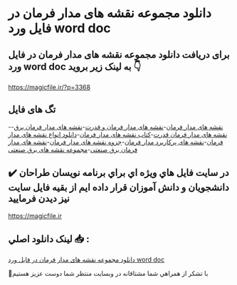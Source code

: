 # دانلود مجموعه نقشه های مدار فرمان در فایل ورد word doc

## برای دریافت دانلود مجموعه نقشه های مدار فرمان در فایل ورد word doc به لینک زیر بروید 👇

https://magicfile.ir/?p=3368

## تگ های فایل

-[نقشه های مدار فرمان](https://magicfile.ir/product/%d9%85%d8%ac%d9%85%d9%88%d8%b9%d9%87-%d9%86%d9%82%d8%b4%d9%87-%d9%87%d8%a7%db%8c-%d9%85%d8%af%d8%a7%d8%b1-%d9%81%d8%b1%d9%85%d8%a7%d9%86-%d9%81%d8%a7%db%8c%d9%84-%d9%88%d8%b1%d8%af-word-doc/)-[نقشه های مدار فرمان و قدرت](https://magicfile.ir/product/%d9%85%d8%ac%d9%85%d9%88%d8%b9%d9%87-%d9%86%d9%82%d8%b4%d9%87-%d9%87%d8%a7%db%8c-%d9%85%d8%af%d8%a7%d8%b1-%d9%81%d8%b1%d9%85%d8%a7%d9%86-%d9%81%d8%a7%db%8c%d9%84-%d9%88%d8%b1%d8%af-word-doc/)-[نقشه های مدار فرمان برق](https://magicfile.ir/product/%d9%85%d8%ac%d9%85%d9%88%d8%b9%d9%87-%d9%86%d9%82%d8%b4%d9%87-%d9%87%d8%a7%db%8c-%d9%85%d8%af%d8%a7%d8%b1-%d9%81%d8%b1%d9%85%d8%a7%d9%86-%d9%81%d8%a7%db%8c%d9%84-%d9%88%d8%b1%d8%af-word-doc/)-[نقشه های مدار فرمان قدرت](https://magicfile.ir/product/%d9%85%d8%ac%d9%85%d9%88%d8%b9%d9%87-%d9%86%d9%82%d8%b4%d9%87-%d9%87%d8%a7%db%8c-%d9%85%d8%af%d8%a7%d8%b1-%d9%81%d8%b1%d9%85%d8%a7%d9%86-%d9%81%d8%a7%db%8c%d9%84-%d9%88%d8%b1%d8%af-word-doc/)-[کتاب نقشه های مدار فرمان](https://magicfile.ir/product/%d9%85%d8%ac%d9%85%d9%88%d8%b9%d9%87-%d9%86%d9%82%d8%b4%d9%87-%d9%87%d8%a7%db%8c-%d9%85%d8%af%d8%a7%d8%b1-%d9%81%d8%b1%d9%85%d8%a7%d9%86-%d9%81%d8%a7%db%8c%d9%84-%d9%88%d8%b1%d8%af-word-doc/)-[دانلود انواع نقشه های مدار فرمان](https://magicfile.ir/product/%d9%85%d8%ac%d9%85%d9%88%d8%b9%d9%87-%d9%86%d9%82%d8%b4%d9%87-%d9%87%d8%a7%db%8c-%d9%85%d8%af%d8%a7%d8%b1-%d9%81%d8%b1%d9%85%d8%a7%d9%86-%d9%81%d8%a7%db%8c%d9%84-%d9%88%d8%b1%d8%af-word-doc/)-[نقشه های پرکاربرد مدار فرمان](https://magicfile.ir/product/%d9%85%d8%ac%d9%85%d9%88%d8%b9%d9%87-%d9%86%d9%82%d8%b4%d9%87-%d9%87%d8%a7%db%8c-%d9%85%d8%af%d8%a7%d8%b1-%d9%81%d8%b1%d9%85%d8%a7%d9%86-%d9%81%d8%a7%db%8c%d9%84-%d9%88%d8%b1%d8%af-word-doc/)-[جزوه نقشه های مدار فرمان](https://magicfile.ir/product/%d9%85%d8%ac%d9%85%d9%88%d8%b9%d9%87-%d9%86%d9%82%d8%b4%d9%87-%d9%87%d8%a7%db%8c-%d9%85%d8%af%d8%a7%d8%b1-%d9%81%d8%b1%d9%85%d8%a7%d9%86-%d9%81%d8%a7%db%8c%d9%84-%d9%88%d8%b1%d8%af-word-doc/)-[نقشه های مدار فرمان برق صنعتی](https://magicfile.ir/product/%d9%85%d8%ac%d9%85%d9%88%d8%b9%d9%87-%d9%86%d9%82%d8%b4%d9%87-%d9%87%d8%a7%db%8c-%d9%85%d8%af%d8%a7%d8%b1-%d9%81%d8%b1%d9%85%d8%a7%d9%86-%d9%81%d8%a7%db%8c%d9%84-%d9%88%d8%b1%d8%af-word-doc/)-[مجموعه نقشه های برق صنعتی](https://magicfile.ir/product/%d9%85%d8%ac%d9%85%d9%88%d8%b9%d9%87-%d9%86%d9%82%d8%b4%d9%87-%d9%87%d8%a7%db%8c-%d9%85%d8%af%d8%a7%d8%b1-%d9%81%d8%b1%d9%85%d8%a7%d9%86-%d9%81%d8%a7%db%8c%d9%84-%d9%88%d8%b1%d8%af-word-doc/)

## ✔️ در سايت فايل هاي ويژه اي براي برنامه نويسان طراحان دانشجويان و دانش آموزان قرار داده ايم از بقيه فايل سايت نيز ديدن فرماييد

https://magicfile.ir


## لينک دانلود اصلي 📥 :

[دانلود مجموعه نقشه های مدار فرمان در فایل ورد word doc](https://magicfile.ir/product/%d9%85%d8%ac%d9%85%d9%88%d8%b9%d9%87-%d9%86%d9%82%d8%b4%d9%87-%d9%87%d8%a7%db%8c-%d9%85%d8%af%d8%a7%d8%b1-%d9%81%d8%b1%d9%85%d8%a7%d9%86-%d9%81%d8%a7%db%8c%d9%84-%d9%88%d8%b1%d8%af-word-doc/) 


🙏با تشکر از همراهي شما مشتاقانه در وبسایت منتظر شما دوست عزیز هستیم

